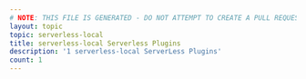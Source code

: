 ```yaml
---
# NOTE: THIS FILE IS GENERATED - DO NOT ATTEMPT TO CREATE A PULL REQUEST TO UPDATE THE DATA. 
layout: topic
topic: serverless-local
title: serverless-local Serverless Plugins
description: '1 serverless-local ServerLess Plugins'
count: 1
---
```

